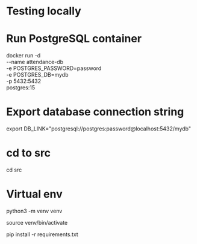 # Testing locally
# Run PostgreSQL container
docker run -d \
 --name attendance-db \
 -e POSTGRES_PASSWORD=password \
 -e POSTGRES_DB=mydb \
 -p 5432:5432 \
 postgres:15

# Export database connection string
export DB_LINK="postgresql://postgres:password@localhost:5432/mydb"

# cd to src

cd src

# Virtual env

python3 -m venv venv

source venv/bin/activate

pip install -r requirements.txt
